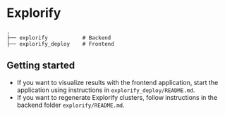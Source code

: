 # Explorify
```
.
├── explorify           # Backend
├── explorify_deploy    # Frontend
```

## Getting started
* If you want to visualize results with the frontend application, start the application using instructions in `explorify_deploy/README.md`.
* If you want to regenerate Explorify clusters, follow instructions in the backend folder `explorify/README.md`.